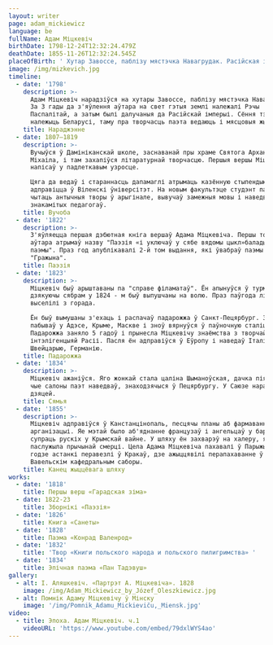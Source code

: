 ```yaml
---
layout: writer
page: adam_mickiewicz
language: be
fullName: Адам Міцкевіч
birthDate: 1798-12-24T12:32:24.479Z
deathDate: 1855-11-26T12:32:24.545Z
placeOfBirth: ' Хутар Завоссе, паблізу мястэчка Навагрудак. Расійская імперыя'
image: /img/mizkevich.jpg
timeline:
  - date: '1798'
    description: >-
      Адам Міцкевіч нарадзіўся на хутары Завоссе, паблізу мястэчка Навагрудак.
      За 3 гады да з'яўлення аўтара на свет гэтыя землі належалі Рэчы
      Паспалітай, а затым былі далучаныя да Расійскай імперыі. Сёння тэрыторыя
      належыць Беларусі, таму пра творчасць паэта ведаюць і мясцовыя жыхары.
    title: Нараджэнне
  - date: 1807—1819
    description: >-
      Вучыўся ў Дамініканскай школе, заснаванай пры храме Святога Архангела
      Міхаіла, і там захапіўся літаратурнай творчасцю. Першыя вершы Міцкевіч
      напісаў у падлеткавым узросце.

      Цяга да ведаў і стараннасць дапамаглі атрымаць казённую стыпендыю і
      адправіцца ў Віленскі ўніверсітэт. На новым факультэце студэнт пачаў
      чытаць антычныя творы ў арыгінале, вывучаў замежныя мовы і наведваў лекцыі
      знакамітых педагогаў.
    title: Вучоба
  - date: '1822'
    description: >-
      З'яўляецца першая дэбютная кніга вершаў Адама Міцкевіча. Першы том твораў
      аўтара атрымаў назву "Паэзія «і уключаў у сябе вядомы цыкл»балады і
      паэмы". Праз год апублікавалі 2-й том выдання, які ўвабраў паэмы "Дзяды»і
      "Гражына".
    title: Паэзія
  - date: '1823'
    description: >-
      Міцкевіч быў арыштаваны па "справе філаматаў". Ён апынуўся ў турме, але
      дзякуючы сябрам у 1824 - м быў выпушчаны на волю. Праз паўгода літаратара
      выселілі з горада. 

      Ён быў вымушаны з'ехаць і распачаў падарожжа ў Санкт-Пецярбург. Затым
      пабываў у Адэсе, Крыме, Маскве і зноў вярнуўся ў паўночную сталіцу.
      Падарожжа заняло 5 гадоў і прынесла Міцкевічу знаёмства з творчай
      інтэлігенцыяй Расіі. Пасля ён адправіўся ў Еўропу і наведаў Італію,
      Швейцарыю, Германію.
    title: Падарожжа
  - date: '1834'
    description: >-
      Міцкевіч ажаніўся. Яго жонкай стала цаліна Шыманоўская, дачка піяністкі,
      чые салоны паэт наведваў, знаходзячыся ў Пецярбургу. У Саюзе нарадзіліся 6
      дзяцей.
    title: Сямья
  - date: '1855'
    description: >-
      Міцкевіч адправіўся ў Канстанцінопаль, песцячы планы аб фармаванні новай
      арганізацыі. Яе мэтай было аб'яднанне французаў і ангельцаў у барацьбе
      супраць рускіх у Крымскай вайне. У шляху ён захварэў на халеру, якая і
      паслужыла прычынай смерці. Цела Адама Міцкевіча пахавалі ў Парыжы. У 1890
      годзе астанкі перавезлі ў Кракаў, дзе ажыццявілі перапахаванне ў
      Вавельскім кафедральным саборы.
    title: Канец жыццёвага шляху
works:
  - date: '1818'
    title: Першы верш «Гарадская зіма»
  - date: 1822-23
    title: Зборнікі «Паэзія»
  - date: '1826'
    title: Книга «Санеты»
  - date: '1828'
    title: Паэма «Конрад Валенрод»
  - date: '1832'
    title: 'Твор «Книги польского народа и польского пилигримства» '
  - date: '1834'
    title: Эпічная паэма «Пан Тадэвуш»
gallery:
  - alt: І. Аляшкевіч. «Партрэт А. Міцкевіча». 1828
    image: /img/Adam_Mickiewicz_by_Józef_Oleszkiewicz.jpg
  - alt: Помнік Адаму Міцкевічу ў Мінску
    image: '/img/Pomnik_Adamu_Mickieviču,_Miensk.jpg'
video:
  - title: Эпоха. Адам Міцкевіч. ч.1
    videoURL: 'https://www.youtube.com/embed/79dxlWYS4ao'
---
```


